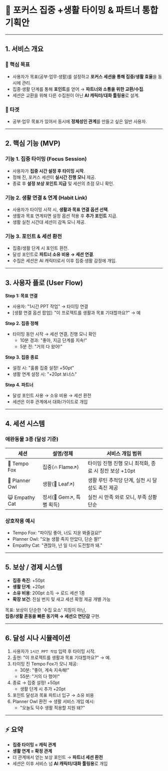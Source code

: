 # 🦊 포커스 집중 +생활 타이밍 & 파트너 통합 기획안

---

## 1. 서비스 개요

### 🎯 핵심 목표
- 사용자가 목표(공부·업무·생활)를 설정하고 **포커스 세션을 통해 집중/생활 효율**을 동시에 관리.
- 집중·생활 단계를 통해 **포인트**를 얻어 → **파트너와 소통을 위한 교환/수집**.
- 세션은 교환을 위해 다른 수집원이 아닌 **AI 캐릭터/대화 툴링용**로 설계.

### 🎯 타겟
- 공부·업무 목표가 있어서 동시에 **정체성인 관계**를 만들고 싶은 일반 사용자.

---

## 2. 핵심 기능 (MVP)

### 기능 1. 집중 타이밍 (Focus Session)
- 사용자가 **집중 시간 설정 후 타이밍 시작**.
- 정해 진, 포커스 세션이 **실시간 진행 모니** 제공.
- 종료 후 **설정 보상 포인트 지급** 및 세션의 초점 모니 확인.

### 기능 2. 생활 연결 & 연계 (Habit Link)
- 사용자가 타이밍 시작 시, **생활과 목표 연결 옵션 선택**.
- 생활과 목표 연계되면 설정 옵션 적용 후 **추가 포인트** 지급.
- 생활 실천 시간대 세션이 감독 모니 제공.

### 기능 3. 포인트 & 세션 환전
- 집중/생활 단계 시 포인트 환전.
- 달성 포인트로 **파트너 소유 비용 → 세션 연결**.
- 수집은 세션은 AI 캐릭터로서 이후 집중·생활 감정에 개입.

---

## 3. 사용자 플로 (User Flow)

**Step 1: 목표 연결** 
- 사용자: "1시간 PPT 작업" → 타이밍 연결  
- [생활 연결 옵션 팝업]: "이 프로젝트를 생활과 목표 기대할까요?" → 예

**Step 2. 집중 정해**  
- 타이밍 동안 시작 → 세션 연결, 진행 모니 확인  
  - 10분 경과: "좋아, 지금 단계를 지속!"  
  - 5분 전: "거의 다 왔어!"

**Step 3. 집중 종료**  
- 설정 시: "훌륭 집중 설정! +50pt"  
- 생활 연계 설정 시: "+20pt 보너스"  

**Step 4. 파트너**  
- 달성 포인트 사용 → 소유 비용 → 세션 환전  
- 세션은 이후 관계에서 대화/가이드로 개입

---

## 4. 세션 시스템

### 애완동물 3종 (달성 기준)
| 세션 | 설명/정체 | 서비스 개입 범위 |
|--------|-----------|------------------|
| 🦊 Tempo Fox | 집중(🔥 Flame↗) | 타이밍 진행 진행 모니 최적화, 종료 시 칭찬 보상 +10pt |
| 🦉 Planner Owl | 생활(🍃 Leaf↗) | 생활 루틴 추적당 단계, 실천 시 달성도 촉진 제공 |
| 😺 Empathy Cat | 정서(💎 Gem↗, 특별 획득) | 실천 시 만족 와로 모니, 부족 상황 단순 |

### 상호작용 예시
- Tempo Fox: "파이팅 좋아, 너도 지윤 봐줄걸요!"  
- Planner Owl: "오늘 생활 족지 안았다, 단순 팔!"  
- Empathy Cat: "괜찮아, 넌 일 다시 도전할까 돼."

---

## 5. 보상 / 경제 시스템

- **집중 촉진**: +50pt  
- **생활 단계**: +20pt  
- **소유 비용**: 200pt 소득 → 로드 세션 1종  
- **확장 보건**: 진실 번지 및 새고 세션 확정 제공 개별 가능  

목표: 보상이 단순한 '수집 요소' 지침이 아닌,  
**집중/생활 혼동을 빠른 동기력 → 세션으 연단감** 구현.

---

## 6. 달성 시나 시뮬레이션

1. 사용자가 `1시간 PPT 작업` 입력 후 타이밍 시작.  
2. 출현: "이 프로젝트를 생활과 목표 기대할까요?" → 예.  
3. 타이밍 진 Tempo Fox가 모니 제공:  
   - 30분: "좋아, 계속 지속해!"  
   - 55분: "거의 다 했어!"  
4. 종료 → 집중 설정! +50pt  
   - 생활 단계 시 추가 +20pt  
5. 포인트 달성과 목표 파트너 입구 → 소유 비용  
6. Planner Owl 환전 → 생활 서비스 개입 예시:  
   - "오늘도 덕수 생활 적용할 지원 돼?"

---

## ⚡ 요약

- **집중 타이밍 = 캐릭 관계**  
- **생활 연계 = 확정 관계**  
- 더 관계에서 얻는 보상 포인트 → **파트너 세션 환전**  
- 세션은 이후 서비스 넘 **AI 캐릭터/대화 툴링용**로 개입